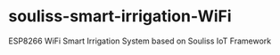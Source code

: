# souliss-smart-irrigation-WiFi
ESP8266 WiFi Smart Irrigation System based on Souliss IoT Framework
